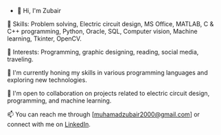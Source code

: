 - 👋 Hi, I'm Zubair

🧠 Skills: Problem solving, Electric circuit design, MS Office, MATLAB, C & C++ programming, Python, Oracle, SQL, Computer vision, Machine learning, Tkinter, OpenCV.

🌟 Interests: Programming, graphic designing, reading, social media, traveling.

🌱 I'm currently honing my skills in various programming languages and exploring new technologies.

💼 I'm open to collaboration on projects related to electric circuit design, programming, and machine learning.

📫 You can reach me through [muhamadzubair2000@gmail.com] or connect with me on [LinkedIn](https://www.linkedin.com/in/muhammad-zubair-220905230/).


<!---
ZubairRepo/ZubairRepo is a ✨ special ✨ repository because its `README.md` (this file) appears on your GitHub profile.
You can click the Preview link to take a look at your changes.
--->
